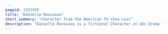 ```yaml
---
pageid: 3143499
title: "Danielle Rousseau"
short_summary: "Character from the American TV show Lost"
description: "Danielle Rousseau is a fictional Character on abc Drama Television Series lost the Series chronicles the Lives of over forty People after their Plane Crashes on a remote Island somewhere in the South Pacific. Croatian Actress Mira Furlan plays the Scientist who shipwrecks on the Island 16 Years before the Crash of oceanic Flight 815. After Rousseau is killed in the fourth Season, the American Actress Melissa Farman portrayed a younger Version of the Character in the Fifth Season. Furlan later reappears for an Episode in the sixth Season. Rousseau is a recurring on-island Character who has appeared in nineteen Episodes in Seasons one through four, as well as one Episode where her Voice alone is heard, and her final Episode in the sixth Season."
---
```

